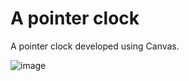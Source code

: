 # A pointer clock
A pointer clock developed using Canvas.


![image](http://ok6gai7af.bkt.clouddn.com/a-pointer-clock.png)